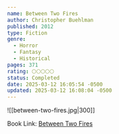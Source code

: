 ```yaml
---
name: Between Two Fires
author: Christopher Buehlman
published: 2012
type: Fiction
genre:
  - Horror
  - Fantasy
  - Historical
pages: 371
rating: 🌕🌕🌕🌕🌕
status: Completed
date: 2025-03-12 16:05:54 -0500
updated: 2025-03-12 16:08:04 -0500
---
```


![[between-two-fires.jpg|300]]

Book Link: [Between Two Fires](https://www.goodreads.com/book/show/13543121-between-two-fires)
